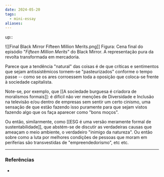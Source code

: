 ```yaml
---
date: 2024-05-20
tags:
  - mini-essay
aliases:
---
```

up:: 


![[Final Black Mirror Fifteen Million Merits.png]]
Figura: Cena final do episódio "*Fifteen Million Merits*" do Black Mirror. A representação pura da revolta transformada em mercadoria.

Parece que a tendência "natural" das coisas é de que críticas e sentimentos que sejam antissistêmicos tornem-se "pasteurizados" conforme o tempo passe -- como se os ares corroessem toda a oposição que coloca-se frente à sociedade capitalista. 

Note-se, por exemplo, que [[A sociedade burguesa é criadora de moralismos formais]]: é difícil não ver menções de Diversidade e Inclusão na televisão e/ou dentro de empresas sem sentir um certo cinismo, uma sensação de que estão fazendo isso puramente para que sejam vistos fazendo algo que os faça aparecer como "bons moços". 

Ou então, similarmente, como [[ESG é uma versão meramente formal de sustentabilidade]], que abstém-se de discutir as verdadeiras causas que ameaçam o meio ambiente, o verdadeiro "inimigo da natureza". Ou então sobre como a luta por melhores condições de pessoas que moram em periferias são transvestidas de "empreendedorismo", etc etc.


---
### Referências
- 